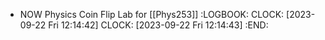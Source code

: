 - NOW Physics Coin Flip Lab for [[Phys253]]
  :LOGBOOK:
  CLOCK: [2023-09-22 Fri 12:14:42]
  CLOCK: [2023-09-22 Fri 12:14:43]
  :END: